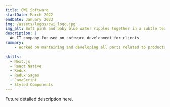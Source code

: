 ```yaml
---
title: CWI Software
startDate: March 2022
endDate: January 2023
img: /assets/logos/cwi_logo.jpg
img_alt: Soft pink and baby blue water ripples together in a subtle texture.
description: |
  An IT company focused on software development for clients
summary:
    - Worked on mantaining and developing all parts related to products on the mobile and web app of the client Grupo Pão de Açucar, using Next.js and React Native. 

skills:
  - Next.js
  - React Native
  - Redux
  - Redux Sagas
  - JavaScript
  - Styled Components
---
```


Future detailed description here.
